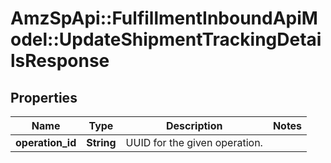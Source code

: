 # AmzSpApi::FulfillmentInboundApiModel::UpdateShipmentTrackingDetailsResponse

## Properties
Name | Type | Description | Notes
------------ | ------------- | ------------- | -------------
**operation_id** | **String** | UUID for the given operation. | 

